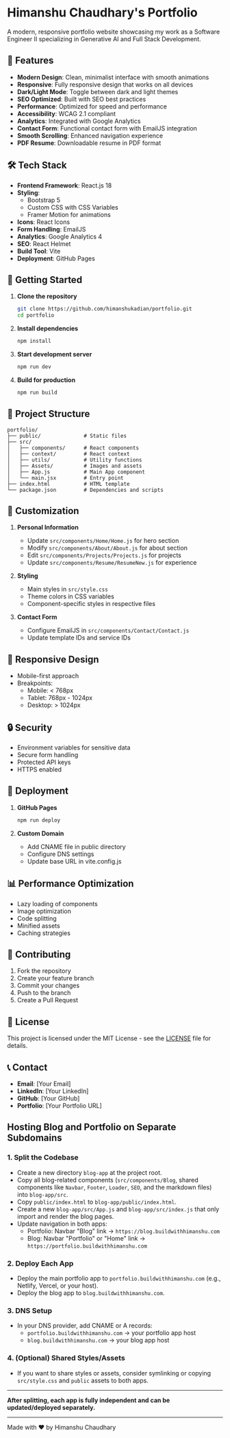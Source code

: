 # Himanshu Chaudhary's Portfolio

A modern, responsive portfolio website showcasing my work as a Software Engineer II specializing in Generative AI and Full Stack Development.

## 🌟 Features

- **Modern Design**: Clean, minimalist interface with smooth animations
- **Responsive**: Fully responsive design that works on all devices
- **Dark/Light Mode**: Toggle between dark and light themes
- **SEO Optimized**: Built with SEO best practices
- **Performance**: Optimized for speed and performance
- **Accessibility**: WCAG 2.1 compliant
- **Analytics**: Integrated with Google Analytics
- **Contact Form**: Functional contact form with EmailJS integration
- **Smooth Scrolling**: Enhanced navigation experience
- **PDF Resume**: Downloadable resume in PDF format

## 🛠 Tech Stack

- **Frontend Framework**: React.js 18
- **Styling**: 
  - Bootstrap 5
  - Custom CSS with CSS Variables
  - Framer Motion for animations
- **Icons**: React Icons
- **Form Handling**: EmailJS
- **Analytics**: Google Analytics 4
- **SEO**: React Helmet
- **Build Tool**: Vite
- **Deployment**: GitHub Pages

## 🚀 Getting Started

1. **Clone the repository**
   ```bash
   git clone https://github.com/himanshukadian/portfolio.git
   cd portfolio
   ```

2. **Install dependencies**
   ```bash
   npm install
   ```

3. **Start development server**
   ```bash
   npm run dev
   ```

4. **Build for production**
   ```bash
   npm run build
   ```

## 📁 Project Structure

```
portfolio/
├── public/              # Static files
├── src/
│   ├── components/      # React components
│   ├── context/         # React context
│   ├── utils/           # Utility functions
│   ├── Assets/          # Images and assets
│   ├── App.js           # Main App component
│   └── main.jsx         # Entry point
├── index.html           # HTML template
└── package.json         # Dependencies and scripts
```

## 🎨 Customization

1. **Personal Information**
   - Update `src/components/Home/Home.js` for hero section
   - Modify `src/components/About/About.js` for about section
   - Edit `src/components/Projects/Projects.js` for projects
   - Update `src/components/Resume/ResumeNew.js` for experience

2. **Styling**
   - Main styles in `src/style.css`
   - Theme colors in CSS variables
   - Component-specific styles in respective files

3. **Contact Form**
   - Configure EmailJS in `src/components/Contact/Contact.js`
   - Update template IDs and service IDs

## 📱 Responsive Design

- Mobile-first approach
- Breakpoints:
  - Mobile: < 768px
  - Tablet: 768px - 1024px
  - Desktop: > 1024px

## 🔒 Security

- Environment variables for sensitive data
- Secure form handling
- Protected API keys
- HTTPS enabled

## 🚀 Deployment

1. **GitHub Pages**
   ```bash
   npm run deploy
   ```

2. **Custom Domain**
   - Add CNAME file in public directory
   - Configure DNS settings
   - Update base URL in vite.config.js

## 📊 Performance Optimization

- Lazy loading of components
- Image optimization
- Code splitting
- Minified assets
- Caching strategies

## 🤝 Contributing

1. Fork the repository
2. Create your feature branch
3. Commit your changes
4. Push to the branch
5. Create a Pull Request

## 📄 License

This project is licensed under the MIT License - see the [LICENSE](LICENSE) file for details.

## 📞 Contact

- **Email**: [Your Email]
- **LinkedIn**: [Your LinkedIn]
- **GitHub**: [Your GitHub]
- **Portfolio**: [Your Portfolio URL]

## Hosting Blog and Portfolio on Separate Subdomains

### 1. Split the Codebase
- Create a new directory `blog-app` at the project root.
- Copy all blog-related components (`src/components/Blog`, shared components like `Navbar`, `Footer`, `Loader`, `SEO`, and the markdown files) into `blog-app/src`.
- Copy `public/index.html` to `blog-app/public/index.html`.
- Create a new `blog-app/src/App.js` and `blog-app/src/index.js` that only import and render the blog pages.
- Update navigation in both apps:
  - Portfolio: Navbar "Blog" link → `https://blog.buildwithhimanshu.com`
  - Blog: Navbar "Portfolio" or "Home" link → `https://portfolio.buildwithhimanshu.com`

### 2. Deploy Each App
- Deploy the main portfolio app to `portfolio.buildwithhimanshu.com` (e.g., Netlify, Vercel, or your host).
- Deploy the blog app to `blog.buildwithhimanshu.com`.

### 3. DNS Setup
- In your DNS provider, add CNAME or A records:
  - `portfolio.buildwithhimanshu.com` → your portfolio app host
  - `blog.buildwithhimanshu.com` → your blog app host

### 4. (Optional) Shared Styles/Assets
- If you want to share styles or assets, consider symlinking or copying `src/style.css` and `public` assets to both apps.

---

**After splitting, each app is fully independent and can be updated/deployed separately.**

---

Made with ❤️ by Himanshu Chaudhary 